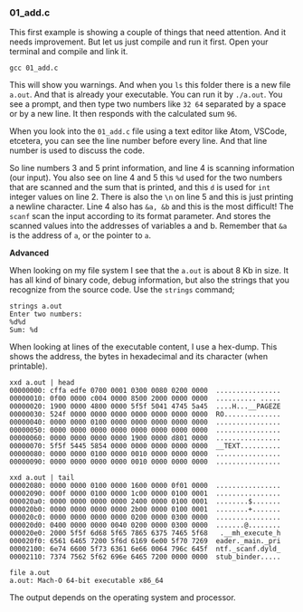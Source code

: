 ### 01_add.c
This first example is showing a couple of things that need attention. And it needs improvement. But let us just compile and run it first. Open your terminal and compile and link it.

```
gcc 01_add.c
```

This will show you warnings. And when you ```ls``` this folder there is a new file ```a.out```. And that is already your executable. You can run it by ```./a.out```. You see a prompt, and then type two numbers like ```32 64``` separated by a space or by a new line. It then responds with the calculated sum ```96```.

When you look into the ```01_add.c``` file using a text editor like Atom, VSCode, etcetera, you can see the line number before every line. And that line number is used to discuss the code.

So line numbers 3 and 5 print information, and line 4 is scanning information (our input). You also see on line 4 and 5 this ```%d``` used for the two numbers that are scanned and the sum that is printed, and this ```d``` is used for ```int``` integer values on line 2. There is also the ```\n``` on line 5 and this is just printing a newline character. Line 4 also has ```&a, &b``` and this is the most difficult! The ```scanf``` scan the input according to its format parameter. And stores the scanned values into the addresses of variables a and b. Remember that ```&a``` is the address of ```a```, or the pointer to ```a```.


**Advanced**

When looking on my file system I see that the ```a.out``` is about 8 Kb in size.
It has all kind of binary code, debug information, but also the strings that you recognize from the source code.
Use the ```strings``` command;
```
strings a.out
Enter two numbers:
%d%d
Sum: %d
```

When looking at lines of the executable content, I use a hex-dump. This
shows the address, the bytes in hexadecimal and its character (when printable).
```
xxd a.out | head
00000000: cffa edfe 0700 0001 0300 0080 0200 0000  ................
00000010: 0f00 0000 c004 0000 8500 2000 0000 0000  .......... .....
00000020: 1900 0000 4800 0000 5f5f 5041 4745 5a45  ....H...__PAGEZE
00000030: 524f 0000 0000 0000 0000 0000 0000 0000  RO..............
00000040: 0000 0000 0100 0000 0000 0000 0000 0000  ................
00000050: 0000 0000 0000 0000 0000 0000 0000 0000  ................
00000060: 0000 0000 0000 0000 1900 0000 d801 0000  ................
00000070: 5f5f 5445 5854 0000 0000 0000 0000 0000  __TEXT..........
00000080: 0000 0000 0100 0000 0010 0000 0000 0000  ................
00000090: 0000 0000 0000 0000 0010 0000 0000 0000  ................

xxd a.out | tail
00002080: 0000 0000 0100 0000 1600 0000 0f01 0000  ................
00002090: 000f 0000 0100 0000 1c00 0000 0100 0001  ................
000020a0: 0000 0000 0000 0000 2400 0000 0100 0001  ........$.......
000020b0: 0000 0000 0000 0000 2b00 0000 0100 0001  ........+.......
000020c0: 0000 0000 0000 0000 0200 0000 0300 0000  ................
000020d0: 0400 0000 0000 0040 0200 0000 0300 0000  .......@........
000020e0: 2000 5f5f 6d68 5f65 7865 6375 7465 5f68   .__mh_execute_h
000020f0: 6561 6465 7200 5f6d 6169 6e00 5f70 7269  eader._main._pri
00002100: 6e74 6600 5f73 6361 6e66 0064 796c 645f  ntf._scanf.dyld_
00002110: 7374 7562 5f62 696e 6465 7200 0000 0000  stub_binder.....

file a.out
a.out: Mach-O 64-bit executable x86_64
```
The output depends on the operating system and processor.
